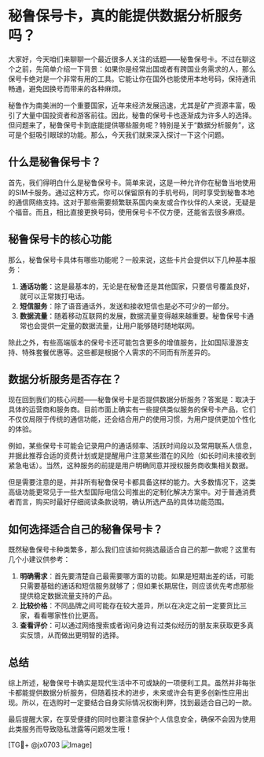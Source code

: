 # 秘鲁保号卡，真的能提供数据分析服务吗？

大家好，今天咱们来聊聊一个最近很多人关注的话题——秘鲁保号卡。不过在聊这个之前，先简单介绍一下背景：如果你是经常出国或者有跨国业务需求的人，那么保号卡绝对是一个非常有用的工具。它能让你在国外也能使用本地号码，保持通讯畅通，避免因换号而带来的各种麻烦。

秘鲁作为南美洲的一个重要国家，近年来经济发展迅速，尤其是矿产资源丰富，吸引了大量中国投资者和游客前往。因此，秘鲁的保号卡也逐渐成为许多人的选择。但问题来了，秘鲁保号卡到底能提供哪些服务呢？特别是关于“数据分析服务”，这可是个挺吸引眼球的功能。那么，今天我们就来深入探讨一下这个问题。

## 什么是秘鲁保号卡？

首先，我们得明白什么是秘鲁保号卡。简单来说，这是一种允许你在秘鲁当地使用的SIM卡服务。通过这种方式，你可以保留原有的手机号码，同时享受到秘鲁本地的通信网络支持。这对于那些需要频繁联系国内亲友或合作伙伴的人来说，无疑是个福音。而且，相比直接更换号码，使用保号卡不仅方便，还能省去很多麻烦。

## 秘鲁保号卡的核心功能

那么，秘鲁保号卡具体有哪些功能呢？一般来说，这些卡片会提供以下几种基本服务：

1. **通话功能**：这是最基本的，无论是在秘鲁还是其他国家，只要信号覆盖良好，就可以正常拨打电话。
2. **短信服务**：除了语音通话外，发送和接收短信也是必不可少的一部分。
3. **数据流量**：随着移动互联网的发展，数据流量变得越来越重要。秘鲁保号卡通常也会提供一定量的数据流量，让用户能够随时随地联网。

除此之外，有些高端版本的保号卡还可能包含更多的增值服务，比如国际漫游支持、特殊套餐优惠等。这些都是根据个人需求的不同而有所差异的。

## 数据分析服务是否存在？

现在回到我们的核心问题——秘鲁保号卡是否提供数据分析服务？答案是：取决于具体的运营商和服务商。目前市面上确实有一些提供类似服务的保号卡产品，它们不仅仅局限于传统的通信功能，还会结合用户的使用习惯，为用户提供更加个性化的体验。

例如，某些保号卡可能会记录用户的通话频率、活跃时间段以及常用联系人信息，并据此推荐合适的资费计划或是提醒用户注意某些潜在的风险（如长时间未接收到紧急电话）。当然，这种服务的前提是用户明确同意并授权服务商收集相关数据。

但是需要注意的是，并非所有秘鲁保号卡都具备这样的能力。大多数情况下，这类高级功能更常见于一些大型国际电信公司推出的定制化解决方案中。对于普通消费者而言，购买时最好仔细阅读条款说明，确认所选产品的具体功能范围。

## 如何选择适合自己的秘鲁保号卡？

既然秘鲁保号卡种类繁多，那么我们应该如何挑选最适合自己的那一款呢？这里有几个小建议供参考：

1. **明确需求**：首先要清楚自己最需要哪方面的功能。如果是短期出差的话，可能只需要基础的通话和短信服务就够了；但如果长期居住，则应该优先考虑那些提供稳定数据流量支持的产品。
2. **比较价格**：不同品牌之间可能存在较大差异，所以在决定之前一定要货比三家，看看哪家性价比更高。
3. **查看评价**：可以通过网络搜索或者询问身边有过类似经历的朋友来获取更多真实反馈，从而做出更明智的选择。

## 总结

综上所述，秘鲁保号卡确实是现代生活中不可或缺的一项便利工具。虽然并非每张卡都能提供数据分析服务，但随着技术的进步，未来或许会有更多创新性应用出现。所以，在选购时一定要结合自身实际情况权衡利弊，找到最适合自己的一款。

最后提醒大家，在享受便捷的同时也要注意保护个人信息安全，确保不会因为使用此类服务而导致隐私泄露等问题发生哦！

[TG💪+ @jx0703 ![Image](https://github.com/user-attachments/assets/dbca1d08-cadb-493c-b0ec-ad6f7a83f270)]